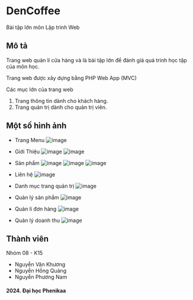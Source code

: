 # DenCoffee
Bài tập lớn môn Lập trình Web

## Mô tả
Trang web quản lí cửa hàng và là bài tập lớn để đánh giá quá trình học tập của môn học.

Trang web được xây dựng bằng PHP Web App (MVC)

Các mục lớn của trang web
  
  1. Trang thông tin dành cho khách hàng.
  2. Trang quản trị dành cho quản trị viên.
  
## Một số hình ảnh
  * Trang Menu
  ![image](https://github.com/KhuongDuy25/WebPHP-Nhom8/assets/96757580/55827b98-8791-4217-858c-d5fe3aa2a2b5)

  * Giới Thiệu
  ![image](https://github.com/KhuongDuy25/WebPHP-Nhom8/assets/96757580/ac9f2d9f-b010-437d-ada2-8b3d98091801)
  ![image](https://github.com/KhuongDuy25/WebPHP-Nhom8/assets/96757580/b12e5d73-8f74-448d-a04f-bae5a76909ee)

  * Sản phẩm 
  ![image](https://github.com/KhuongDuy25/WebPHP-Nhom8/assets/96757580/041ec501-1bed-462c-8a1f-930c191f3add)
  ![image](https://github.com/KhuongDuy25/WebPHP-Nhom8/assets/96757580/2512431a-b08c-4193-9cb5-5fb3fc0a25ce)
  ![image](https://github.com/KhuongDuy25/WebPHP-Nhom8/assets/96757580/5685cf8b-2f33-4264-ab78-d67e8b72d415)

  * Liên hệ
  ![image](https://github.com/KhuongDuy25/WebPHP-Nhom8/assets/96757580/9926f933-f56d-4f00-a3d4-d3f9677b26ba)

  * Danh mục trang quản trị
  ![image](https://github.com/KhuongDuy25/WebPHP-Nhom8/assets/96757580/d31907b7-5f7e-446d-8b75-cb785897e532)

  * Quản lý sản phẩm
  ![image](https://github.com/KhuongDuy25/WebPHP-Nhom8/assets/96757580/9330c44d-d02e-4f6b-958c-aad87dc40c73)
  
  * Quản lí đơn hàng
  ![image](https://github.com/KhuongDuy25/WebPHP-Nhom8/assets/96757580/23f00450-de97-47d0-87b6-001d6b70b8f2)

  * Quản lý doanh thu
  ![image](https://github.com/KhuongDuy25/WebPHP-Nhom8/assets/96757580/031594bf-7c74-46c1-9ec1-3d06bb8d802f)

## Thành viên
Nhóm 08 - K15

  * Nguyễn Văn Khương
  * Nguyễn Hồng Quảng
  * Nguyễn Phương Nam
  
#### 2024. Đại học Phenikaa
